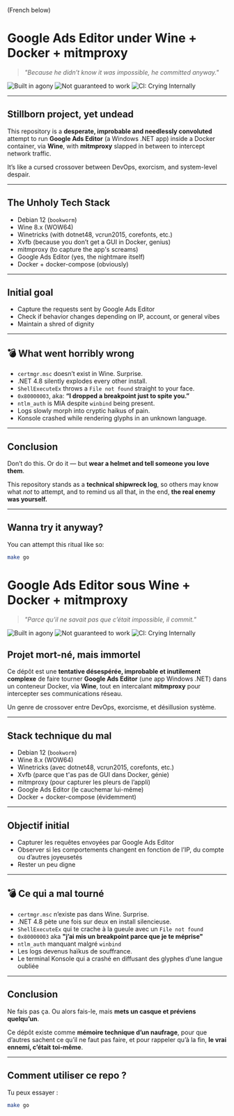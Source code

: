 (French below)

# Google Ads Editor under Wine + Docker + mitmproxy

> *"Because he didn’t know it was impossible, he committed anyway."*

![Built in agony](https://img.shields.io/badge/Built%20in-agony-red)
![Not guaranteed to work](https://img.shields.io/badge/100%25-breakage-black)
![CI: Crying Internally](https://img.shields.io/badge/CI-Crying_Internally-blue)

---

## Stillborn project, yet undead

This repository is a **desperate, improbable and needlessly convoluted** attempt to run **Google Ads Editor** (a Windows .NET app) inside a Docker container, via **Wine**, with **mitmproxy** slapped in between to intercept network traffic.

It’s like a cursed crossover between DevOps, exorcism, and system-level despair.

---

## The Unholy Tech Stack

- Debian 12 (`bookworm`)
- Wine 8.x (WOW64)
- Winetricks (with dotnet48, vcrun2015, corefonts, etc.)
- Xvfb (because you don’t get a GUI in Docker, genius)
- mitmproxy (to capture the app's screams)
- Google Ads Editor (yes, the nightmare itself)
- Docker + docker-compose (obviously)

---

## Initial goal

- Capture the requests sent by Google Ads Editor
- Check if behavior changes depending on IP, account, or general vibes
- Maintain a shred of dignity

---

## 💣 What went horribly wrong

- `certmgr.msc` doesn’t exist in Wine. Surprise.
- .NET 4.8 silently explodes every other install.
- `ShellExecuteEx` throws a `File not found` straight to your face.
- `0x80000003`, aka: **“I dropped a breakpoint just to spite you.”**
- `ntlm_auth` is MIA despite `winbind` being present.
- Logs slowly morph into cryptic haikus of pain.
- Konsole crashed while rendering glyphs in an unknown language.

---

## Conclusion

Don’t do this.
Or do it — but **wear a helmet and tell someone you love them**.

This repository stands as a **technical shipwreck log**, so others may know what *not* to attempt, and to remind us all that, in the end,
**the real enemy was yourself.**

---

## Wanna try it anyway?

You can attempt this ritual like so:

```bash
make go

```


# Google Ads Editor sous Wine + Docker + mitmproxy

> *"Parce qu’il ne savait pas que c’était impossible, il commit."*

![Built in agony](https://img.shields.io/badge/Built%20in-agony-red)
![Not guaranteed to work](https://img.shields.io/badge/100%25-breakage-black)
![CI: Crying Internally](https://img.shields.io/badge/CI-Crying_Internally-blue)


## Projet mort-né, mais immortel

Ce dépôt est une **tentative désespérée, improbable et inutilement complexe** de faire tourner **Google Ads Editor** (une app Windows .NET) dans un conteneur Docker, via **Wine**, tout en intercalant **mitmproxy** pour intercepter ses communications réseau.

Un genre de crossover entre DevOps, exorcisme, et désillusion système.

---

## Stack technique du mal

- Debian 12 (`bookworm`)
- Wine 8.x (WOW64)
- Winetricks (avec dotnet48, vcrun2015, corefonts, etc.)
- Xvfb (parce que t'as pas de GUI dans Docker, génie)
- mitmproxy (pour capturer les pleurs de l’appli)
- Google Ads Editor (le cauchemar lui-même)
- Docker + docker-compose (évidemment)

---

## Objectif initial

- Capturer les requêtes envoyées par Google Ads Editor
- Observer si les comportements changent en fonction de l’IP, du compte ou d’autres joyeusetés
- Rester un peu digne

---

## 💣 Ce qui a mal tourné

- `certmgr.msc` n’existe pas dans Wine. Surprise.
- .NET 4.8 pète une fois sur deux en install silencieuse.
- `ShellExecuteEx` qui te crache à la gueule avec un `File not found`
- `0x80000003` aka **"j’ai mis un breakpoint parce que je te méprise"**
- `ntlm_auth` manquant malgré `winbind`
- Les logs devenus haïkus de souffrance.
- Le terminal Konsole qui a crashé en diffusant des glyphes d’une langue oubliée

---

##  Conclusion

Ne fais pas ça.
Ou alors fais-le, mais **mets un casque et préviens quelqu’un**.

Ce dépôt existe comme **mémoire technique d’un naufrage**, pour que d’autres sachent ce qu’il ne faut pas faire, et pour rappeler qu’à la fin, **le vrai ennemi, c’était toi-même**.

---

##  Comment utiliser ce repo ?

Tu peux essayer :

```bash
make go



